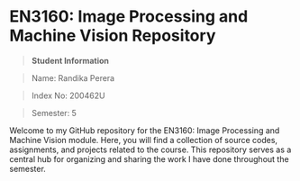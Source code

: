 # EN3160: Image Processing and Machine Vision Repository

> **Student Information**

> Name: Randika Perera

> Index No: 200462U

> Semester: 5

Welcome to my GitHub repository for the EN3160: Image Processing and Machine Vision module. Here, you will find a collection of source codes, assignments, and projects related to the course. This repository serves as a central hub for organizing and sharing the work I have done throughout the semester.
